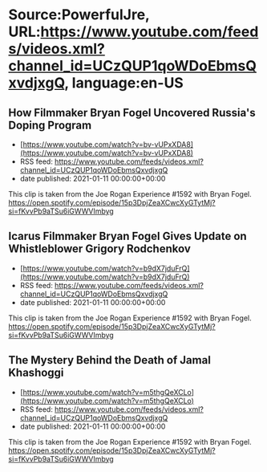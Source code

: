 # Source:PowerfulJre, URL:https://www.youtube.com/feeds/videos.xml?channel_id=UCzQUP1qoWDoEbmsQxvdjxgQ, language:en-US

## How Filmmaker Bryan Fogel Uncovered Russia's Doping Program
 - [https://www.youtube.com/watch?v=bv-vUPxXDA8](https://www.youtube.com/watch?v=bv-vUPxXDA8)
 - RSS feed: https://www.youtube.com/feeds/videos.xml?channel_id=UCzQUP1qoWDoEbmsQxvdjxgQ
 - date published: 2021-01-11 00:00:00+00:00

This clip is taken from the Joe Rogan Experience #1592 with Bryan Fogel. https://open.spotify.com/episode/15p3DpjZeaXCwcXyGTytMj?si=fKvvPb9aTSu6iGWWVImbyg

## Icarus Filmmaker Bryan Fogel Gives Update on Whistleblower Grigory Rodchenkov
 - [https://www.youtube.com/watch?v=b9dX7jduFrQ](https://www.youtube.com/watch?v=b9dX7jduFrQ)
 - RSS feed: https://www.youtube.com/feeds/videos.xml?channel_id=UCzQUP1qoWDoEbmsQxvdjxgQ
 - date published: 2021-01-11 00:00:00+00:00

This clip is taken from the Joe Rogan Experience #1592 with Bryan Fogel. https://open.spotify.com/episode/15p3DpjZeaXCwcXyGTytMj?si=fKvvPb9aTSu6iGWWVImbyg

## The Mystery Behind the Death of Jamal Khashoggi
 - [https://www.youtube.com/watch?v=m5thgQeXCLo](https://www.youtube.com/watch?v=m5thgQeXCLo)
 - RSS feed: https://www.youtube.com/feeds/videos.xml?channel_id=UCzQUP1qoWDoEbmsQxvdjxgQ
 - date published: 2021-01-11 00:00:00+00:00

This clip is taken from the Joe Rogan Experience #1592 with Bryan Fogel. https://open.spotify.com/episode/15p3DpjZeaXCwcXyGTytMj?si=fKvvPb9aTSu6iGWWVImbyg

